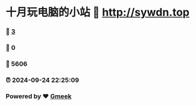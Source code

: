 # 十月玩电脑的小站 :link: http://sywdn.top 
### :page_facing_up: [3](http://sywdn.top/tag.html) 
### :speech_balloon: 0 
### :hibiscus: 5606 
### :alarm_clock: 2024-09-24 22:25:09 
### Powered by :heart: [Gmeek](https://github.com/Meekdai/Gmeek)
